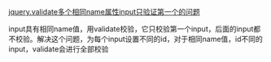 [jquery.validate多个相同name属性input只验证第一个的问题](https://blog.csdn.net/weixin_33971977/article/details/88278753)

input具有相同name值，用validate校验，它只校验第一个input，后面的input都不校验。解决这个问题，为每个input设置不同的id，对于相同name值，id不同的input，validate会进行全部校验
